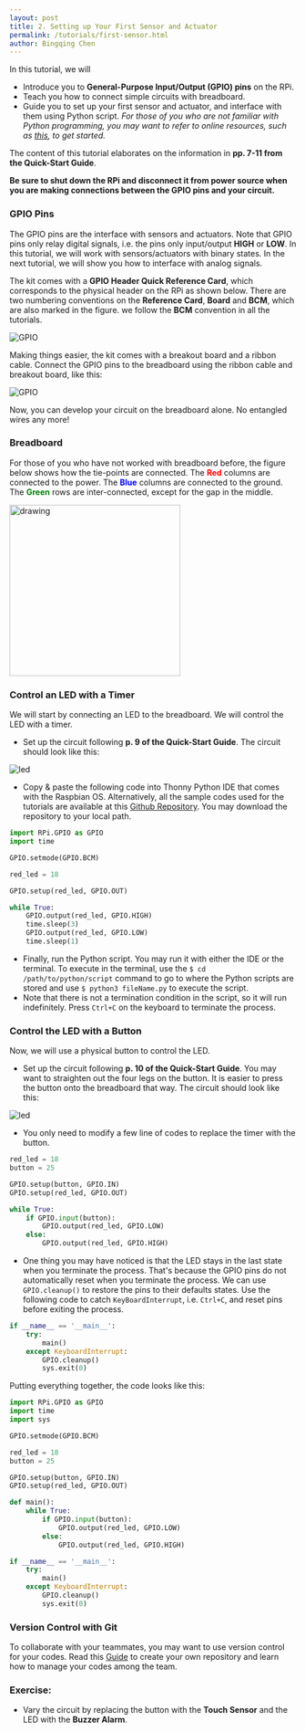 ```yaml
---
layout: post
title: 2. Setting up Your First Sensor and Actuator  
permalink: /tutorials/first-sensor.html
author: Bingqing Chen
---
```

In this tutorial, we will

- Introduce you to **General-Purpose Input/Output (GPIO) pins** on the RPi.
- Teach you how to connect simple circuits with breadboard.
- Guide you to set up your first sensor and actuator, and interface with them using Python script. *For those of you who are not familiar with Python programming, you may want to refer to online resources, such as [this](https://www.learnpython.org/), to get started.*

The content of this tutorial elaborates on the information in **pp. 7-11 from the Quick-Start Guide**.

**Be sure to shut down the RPi and disconnect it from power source when you are making connections between the GPIO pins and your circuit.** 

### GPIO Pins
The GPIO pins are the interface with sensors and actuators. Note that GPIO pins only relay digital signals, i.e. the pins only input/output **HIGH** or **LOW**. In this tutorial, we will work with sensors/actuators with binary states. In the next tutorial, we will show you how to interface with analog signals.  

The kit comes with a **GPIO Header Quick Reference Card**, which corresponds to the physical header on the RPi as shown below. There are two numbering conventions on the **Reference Card**, **Board** and **BCM**, which are also marked in the figure. we follow the **BCM** convention in all the tutorials.  
 
![GPIO](/12740/assets/GPIO.jpg)

Making things easier, the kit comes with a breakout board and a ribbon cable. Connect the GPIO pins to the breadboard using the ribbon cable and breakout board, like this:

![GPIO](/12740/assets/breakout_b.jpg)

Now, you can develop your circuit on the breadboard alone. No entangled wires any more!

### Breadboard
For those of you who have not worked with breadboard before, the figure below shows how the tie-points are connected. The <span style="color:red">**Red**</span> columns are connected to the power. The <span style="color:blue">**Blue**</span> columns are connected to the ground. The <span style="color:green">**Green**</span> rows are inter-connected, except for the gap in the middle. 

<img src="/12740/assets/breadboard.png" alt="drawing" width="300"/>

### Control an LED with a Timer
We will start by connecting an LED to the breadboard. We will control the LED with a timer.  

- Set up the circuit following **p. 9 of the Quick-Start Guide**. The circuit should look like this: 

![led](/12740/assets/LED.jpg)

- Copy & paste the following code into Thonny Python IDE that comes with the Raspbian OS. Alternatively, all the sample codes used for the tutorials are available at this [Github Repository](https://github.com/chenbq1234/12740_code). You may download the repository to your local path.
 
```python
import RPi.GPIO as GPIO
import time

GPIO.setmode(GPIO.BCM)

red_led = 18

GPIO.setup(red_led, GPIO.OUT)

while True:
    GPIO.output(red_led, GPIO.HIGH)
    time.sleep(3)
    GPIO.output(red_led, GPIO.LOW)
    time.sleep(1)
```
- Finally, run the Python script. You may run it with either the IDE or the terminal. To execute in the terminal, use the `$ cd /path/to/python/script` command to go to where the Python scripts are stored and use `$ python3 fileName.py` to execute the script.  
- Note that there is not a termination condition in the script, so it will run indefinitely. Press `Ctrl+C` on the keyboard to terminate the process. 

### Control the LED with a Button
Now, we will use a physical button to control the LED.  

- Set up the circuit following **p. 10 of the Quick-Start Guide**. You may want to straighten out the four legs on the button. It is easier to press the button onto the breadboard that way. The circuit should look like this: 

![led](/12740/assets/LED_Button.jpg)

- You only need to modify a few line of codes to replace the timer with the button.

```python
red_led = 18
button = 25

GPIO.setup(button, GPIO.IN)
GPIO.setup(red_led, GPIO.OUT)

while True:
    if GPIO.input(button):
        GPIO.output(red_led, GPIO.LOW)
    else:
        GPIO.output(red_led, GPIO.HIGH)
```
- One thing you may have noticed is that the LED stays in the last state when you terminate the process. That's because the GPIO pins do not automatically reset when you terminate the process. We can use `GPIO.cleanup()` to restore the pins to their defaults states. Use the following code to catch `KeyBoardInterrupt`, i.e. `Ctrl+C`, and reset pins before exiting the process. 

```python
if __name__ == '__main__':
    try:
        main()
    except KeyboardInterrupt:
        GPIO.cleanup()
        sys.exit(0)
```

Putting everything together, the code looks like this:
```python
import RPi.GPIO as GPIO
import time
import sys

GPIO.setmode(GPIO.BCM)

red_led = 18
button = 25

GPIO.setup(button, GPIO.IN)
GPIO.setup(red_led, GPIO.OUT)

def main():
    while True:
        if GPIO.input(button):
            GPIO.output(red_led, GPIO.LOW)
        else:
            GPIO.output(red_led, GPIO.HIGH)

if __name__ == '__main__':
    try:
        main()
    except KeyboardInterrupt:
        GPIO.cleanup()
        sys.exit(0)
```

### Version Control with Git
To collaborate with your teammates, you may want to use version control for your codes. Read this [Guide](https://guides.github.com/activities/hello-world/) to create your own repository and learn how to manage your codes among the team.  

### Exercise:
- Vary the circuit by replacing the button with the **Touch Sensor** and the LED with the **Buzzer Alarm**.





